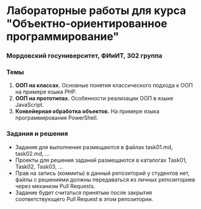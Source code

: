 # Лабораторные работы для курса "Объектно-ориентированное программирование"
### Мордовский госуниверситет, ФИиИТ, 302 группа

### Темы
1. **ООП на классах.** Основные понятия классического подхода к ООП на примере языка PHP.
2. **ООП на прототипах.** Особенности реализации ООП в языке JavaScript.
3. **Конвейерная обработка объектов.** На примере языка программирования PowerShell.

### Задания и решения
* Задания для выполнения размещаются в файлах task01.md, task02.md, ...
* Проекты для решения заданий размещаются в каталогах Task01, Task02, Task03, ...
* Прав на запись (коммиты) в данный репозиторий у студентов нет, файлы с решениями должны передаваться из личных репозиториев через механизм Pull Requests.
* Задание будет считаться принятым после закрытия соответствующего Pull Request в этом репозитории.

